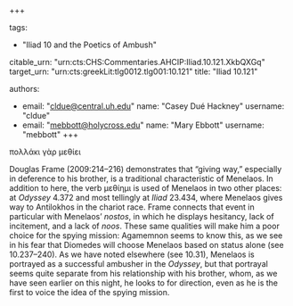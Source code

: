+++

tags:
- "Iliad 10 and the Poetics of Ambush"

citable_urn: "urn:cts:CHS:Commentaries.AHCIP:Iliad.10.121.XkbQXGq"
target_urn: "urn:cts:greekLit:tlg0012.tlg001:10.121"
title: "Iliad 10.121"

authors:
- email: "cldue@central.uh.edu"
  name: "Casey Dué Hackney"
  username: "cldue"
- email: "mebbott@holycross.edu"
  name: "Mary Ebbott"
  username: "mebbott"
+++

<p>πολλάκι γὰρ μεθίει</p><p>Douglas Frame (2009:214–216) demonstrates that “giving way,” especially in deference to his brother, is a traditional characteristic of Menelaos. In addition to here, the verb μεθίημι is used of Menelaos in two other places: at <em>Odyssey</em> 4.372 and most tellingly at <em>Iliad</em> 23.434, where Menelaos gives way to Antilokhos in the chariot race. Frame connects that event in particular with Menelaos’ <em>nostos</em>, in which he displays hesitancy, lack of incitement, and a lack of <em>noos</em>. These same qualities will make him a poor choice for the spying mission: Agamemnon seems to know this, as we see in his fear that Diomedes will choose Menelaos based on status alone (see 10.237–240). As we have noted elsewhere (see 10.31), Menelaos is portrayed as a successful ambusher in the <em>Odyssey</em>, but that portrayal seems quite separate from his relationship with his brother, whom, as we have seen earlier on this night, he looks to for direction, even as he is the first to voice the idea of the spying mission.   </p>